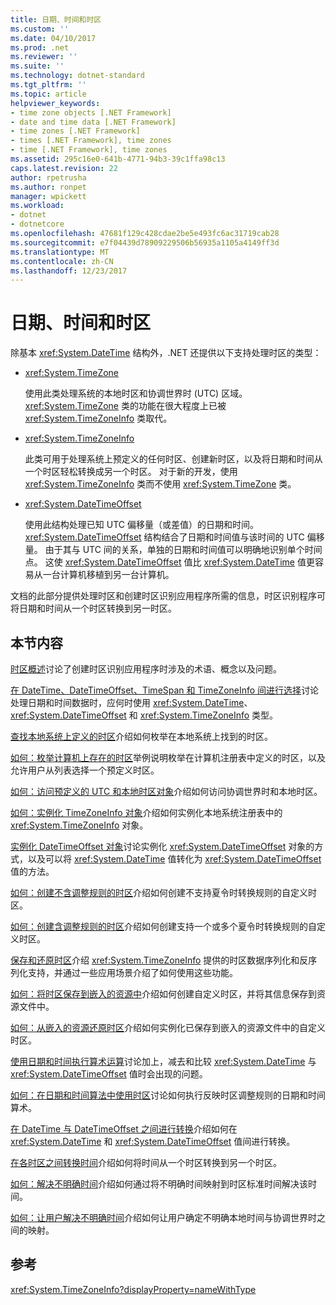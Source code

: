 ```yaml
---
title: 日期、时间和时区
ms.custom: ''
ms.date: 04/10/2017
ms.prod: .net
ms.reviewer: ''
ms.suite: ''
ms.technology: dotnet-standard
ms.tgt_pltfrm: ''
ms.topic: article
helpviewer_keywords:
- time zone objects [.NET Framework]
- date and time data [.NET Framework]
- time zones [.NET Framework]
- times [.NET Framework], time zones
- time [.NET Framework], time zones
ms.assetid: 295c16e0-641b-4771-94b3-39c1ffa98c13
caps.latest.revision: 22
author: rpetrusha
ms.author: ronpet
manager: wpickett
ms.workload:
- dotnet
- dotnetcore
ms.openlocfilehash: 47681f129c428cdae2be5e493fc6ac31719cab28
ms.sourcegitcommit: e7f04439d78909229506b56935a1105a4149ff3d
ms.translationtype: MT
ms.contentlocale: zh-CN
ms.lasthandoff: 12/23/2017
---
```

# <a name="dates-times-and-time-zones"></a>日期、时间和时区

除基本 <xref:System.DateTime> 结构外，.NET 还提供以下支持处理时区的类型：

* <xref:System.TimeZone>

  使用此类处理系统的本地时区和协调世界时 (UTC) 区域。<xref:System.TimeZone> 类的功能在很大程度上已被 <xref:System.TimeZoneInfo> 类取代。

* <xref:System.TimeZoneInfo>

  此类可用于处理系统上预定义的任何时区、创建新时区，以及将日期和时间从一个时区轻松转换成另一个时区。 对于新的开发，使用 <xref:System.TimeZoneInfo> 类而不使用 <xref:System.TimeZone> 类。

* <xref:System.DateTimeOffset>

  使用此结构处理已知 UTC 偏移量（或差值）的日期和时间。 <xref:System.DateTimeOffset> 结构结合了日期和时间值与该时间的 UTC 偏移量。 由于其与 UTC 间的关系，单独的日期和时间值可以明确地识别单个时间点。 这使 <xref:System.DateTimeOffset> 值比 <xref:System.DateTime> 值更容易从一台计算机移植到另一台计算机。

文档的此部分提供处理时区和创建时区识别应用程序所需的信息，时区识别程序可将日期和时间从一个时区转换到另一时区。

## <a name="in-this-section"></a>本节内容

[时区概述](../../../docs/standard/datetime/time-zone-overview.md)讨论了创建时区识别应用程序时涉及的术语、概念以及问题。

[在 DateTime、DateTimeOffset、TimeSpan 和 TimeZoneInfo 间进行选择](../../../docs/standard/datetime/choosing-between-datetime.md)讨论处理日期和时间数据时，应何时使用 <xref:System.DateTime>、<xref:System.DateTimeOffset> 和 <xref:System.TimeZoneInfo> 类型。

[查找本地系统上定义的时区](../../../docs/standard/datetime/finding-the-time-zones-on-local-system.md)介绍如何枚举在本地系统上找到的时区。

[如何：枚举计算机上存在的时区](../../../docs/standard/datetime/enumerate-time-zones.md)举例说明枚举在计算机注册表中定义的时区，以及允许用户从列表选择一个预定义时区。

[如何：访问预定义的 UTC 和本地时区对象](../../../docs/standard/datetime/access-utc-and-local.md)介绍如何访问协调世界时和本地时区。

[如何：实例化 TimeZoneInfo 对象](../../../docs/standard/datetime/instantiate-time-zone-info.md)介绍如何实例化本地系统注册表中的 <xref:System.TimeZoneInfo> 对象。

[实例化 DateTimeOffset 对象](../../../docs/standard/datetime/instantiating-a-datetimeoffset-object.md)讨论实例化 <xref:System.DateTimeOffset> 对象的方式，以及可以将 <xref:System.DateTime> 值转化为 <xref:System.DateTimeOffset> 值的方法。

[如何：创建不含调整规则的时区](../../../docs/standard/datetime/create-time-zones-without-adjustment-rules.md)介绍如何创建不支持夏令时转换规则的自定义时区。

[如何：创建含调整规则的时区](../../../docs/standard/datetime/create-time-zones-with-adjustment-rules.md)介绍如何创建支持一个或多个夏令时转换规则的自定义时区。

[保存和还原时区](../../../docs/standard/datetime/saving-and-restoring-time-zones.md)介绍 <xref:System.TimeZoneInfo> 提供的时区数据序列化和反序列化支持，并通过一些应用场景介绍了如何使用这些功能。

[如何：将时区保存到嵌入的资源中](../../../docs/standard/datetime/save-time-zones-to-an-embedded-resource.md)介绍如何创建自定义时区，并将其信息保存到资源文件中。

[如何：从嵌入的资源还原时区](../../../docs/standard/datetime/restore-time-zones-from-an-embedded-resource.md)介绍如何实例化已保存到嵌入的资源文件中的自定义时区。

[使用日期和时间执行算术运算](../../../docs/standard/datetime/performing-arithmetic-operations.md)讨论加上，减去和比较 <xref:System.DateTime> 与 <xref:System.DateTimeOffset> 值时会出现的问题。

[如何：在日期和时间算法中使用时区](../../../docs/standard/datetime/use-time-zones-in-arithmetic.md)讨论如何执行反映时区调整规则的日期和时间算术。

[在 DateTime 与 DateTimeOffset 之间进行转换](../../../docs/standard/datetime/converting-between-datetime-and-offset.md)介绍如何在 <xref:System.DateTime> 和 <xref:System.DateTimeOffset> 值间进行转换。

[在各时区之间转换时间](../../../docs/standard/datetime/converting-between-time-zones.md)介绍如何将时间从一个时区转换到另一个时区。

[如何：解决不明确时间](../../../docs/standard/datetime/resolve-ambiguous-times.md)介绍如何通过将不明确时间映射到时区标准时间解决该时间。

[如何：让用户解决不明确时间](../../../docs/standard/datetime/let-users-resolve-ambiguous-times.md)介绍如何让用户确定不明确本地时间与协调世界时之间的映射。

## <a name="reference"></a>参考

<xref:System.TimeZoneInfo?displayProperty=nameWithType>
